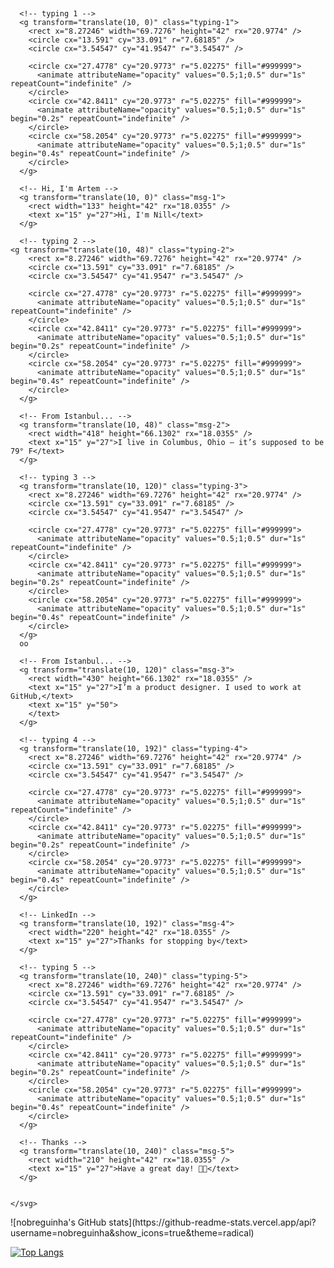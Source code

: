 <!DOCTYPE html>
<html lang="en">
  <head>
    <meta charset="UTF-8" />
    <link rel="icon" type="image/svg+xml" href="favicon.svg" />
    <meta name="viewport" content="width=device-width, initial-scale=1.0" />
    <title>Vite App</title>
  </head>
  <style>
    rect {
      fill: #e9e9eb;
    }
    a {
      fill: #0079ff;
    }
    text {
      fill: #242424;
      font-size: 18px;
      font-family: '-apple-system', 'BlinkMacSystemFont', 'Segoe UI', 'Roboto', 'Oxygen', 'Ubuntu', 'Cantarell',
        'Fira Sans', 'Droid Sans', 'Helvetica Neue', 'sans-serif';
    }

    .typing-1 {
      opacity: 0;
      animation: fade-in-out 1.5s;
    }

    .msg-1 {
      animation: wait 1.7s, msg-1 0.2s 1.7s;
    }

    .typing-2 {
      opacity: 0;
      animation: wait 2.5s, fade-in-out 1.5s 2.5s;
    }

    .msg-2 {
      animation: wait 4.2s, msg-2 0.2s 4.2s;
    }

    .typing-3 {
      opacity: 0;
      animation: wait 5s, fade-in-out 1.5s 5s;
    }

    .msg-3 {
      animation: wait 6.7s, msg-3 0.2s 6.7s;
    }

    .typing-4 {
      opacity: 0;
      animation: wait 7.5s, fade-in-out 1.5s 7.5s;
    }

    .msg-4 {
      animation: wait 9.2s, msg-4 0.2s 9.2s;
    }

    .typing-5 {
      opacity: 0;
      animation: wait 10s, fade-in-out 1.5s 10s;
    }

    .msg-5 {
      animation: wait 11.7s, msg-5 0.2s 11.7s;
    }

    @keyframes fade-in-out {
      0%,
      100% {
        opacity: 0;
      }
      25%,
      90% {
        opacity: 1;
      }
    }

    @keyframes msg-1 {
      0% {
        opacity: 0;
        transform: translate(10px, 5px);
      }
      100% {
        opacity: 1;
        transform: translate(10px, 0);
      }
    }

    @keyframes msg-2 {
      0% {
        opacity: 0;
        transform: translate(10px, 53px);
      }
      100% {
        opacity: 1;
        transform: translate(10px, 48px);
      }
    }

    @keyframes msg-3 {
      0% {
        opacity: 0;
        transform: translate(10px, 125px);
      }
      100% {
        opacity: 1;
        transform: translate(10px, 120px);
      }
    }

    @keyframes msg-4 {
      0% {
        opacity: 0;
        transform: translate(10px, 197px);
      }
      100% {
        opacity: 1;
        transform: translate(10px, 192px);
      }
    }

    @keyframes msg-5 {
      0% {
        opacity: 0;
        transform: translate(10px, 245px);
      }
      100% {
        opacity: 1;
        transform: translate(10px, 240px);
      }
    }


    @media (prefers-color-scheme: dark) {
      rect {
        fill: palevioletred;
      }
      text {
        fill: #dcdcdc;
      }
      a {
        fill: #0c82f9;
      }
    }
  </style>
  <body>
    <svg width="550" height="400" viewBox="0 0 550 400" fill="none" xmlns="http://www.w3.org/2000/svg">


      <!-- typing 1 -->
      <g transform="translate(10, 0)" class="typing-1">
        <rect x="8.27246" width="69.7276" height="42" rx="20.9774" />
        <circle cx="13.591" cy="33.091" r="7.68185" />
        <circle cx="3.54547" cy="41.9547" r="3.54547" />

        <circle cx="27.4778" cy="20.9773" r="5.02275" fill="#999999">
          <animate attributeName="opacity" values="0.5;1;0.5" dur="1s" repeatCount="indefinite" />
        </circle>
        <circle cx="42.8411" cy="20.9773" r="5.02275" fill="#999999">
          <animate attributeName="opacity" values="0.5;1;0.5" dur="1s" begin="0.2s" repeatCount="indefinite" />
        </circle>
        <circle cx="58.2054" cy="20.9773" r="5.02275" fill="#999999">
          <animate attributeName="opacity" values="0.5;1;0.5" dur="1s" begin="0.4s" repeatCount="indefinite" />
        </circle>
      </g>

      <!-- Hi, I'm Artem -->
      <g transform="translate(10, 0)" class="msg-1">
        <rect width="133" height="42" rx="18.0355" />
        <text x="15" y="27">Hi, I'm Nill</text>
      </g>

      <!-- typing 2 -->
    <g transform="translate(10, 48)" class="typing-2">
        <rect x="8.27246" width="69.7276" height="42" rx="20.9774" />
        <circle cx="13.591" cy="33.091" r="7.68185" />
        <circle cx="3.54547" cy="41.9547" r="3.54547" />

        <circle cx="27.4778" cy="20.9773" r="5.02275" fill="#999999">
          <animate attributeName="opacity" values="0.5;1;0.5" dur="1s" repeatCount="indefinite" />
        </circle>
        <circle cx="42.8411" cy="20.9773" r="5.02275" fill="#999999">
          <animate attributeName="opacity" values="0.5;1;0.5" dur="1s" begin="0.2s" repeatCount="indefinite" />
        </circle>
        <circle cx="58.2054" cy="20.9773" r="5.02275" fill="#999999">
          <animate attributeName="opacity" values="0.5;1;0.5" dur="1s" begin="0.4s" repeatCount="indefinite" />
        </circle>
      </g>

      <!-- From Istanbul... -->
      <g transform="translate(10, 48)" class="msg-2">
        <rect width="418" height="66.1302" rx="18.0355" />
        <text x="15" y="27">I live in Columbus, Ohio – it’s supposed to be 79° F</text>
      </g>

      <!-- typing 3 -->
      <g transform="translate(10, 120)" class="typing-3">
        <rect x="8.27246" width="69.7276" height="42" rx="20.9774" />
        <circle cx="13.591" cy="33.091" r="7.68185" />
        <circle cx="3.54547" cy="41.9547" r="3.54547" />

        <circle cx="27.4778" cy="20.9773" r="5.02275" fill="#999999">
          <animate attributeName="opacity" values="0.5;1;0.5" dur="1s" repeatCount="indefinite" />
        </circle>
        <circle cx="42.8411" cy="20.9773" r="5.02275" fill="#999999">
          <animate attributeName="opacity" values="0.5;1;0.5" dur="1s" begin="0.2s" repeatCount="indefinite" />
        </circle>
        <circle cx="58.2054" cy="20.9773" r="5.02275" fill="#999999">
          <animate attributeName="opacity" values="0.5;1;0.5" dur="1s" begin="0.4s" repeatCount="indefinite" />
        </circle>
      </g>
      oo

      <!-- From Istanbul... -->
      <g transform="translate(10, 120)" class="msg-3">
        <rect width="430" height="66.1302" rx="18.0355" />
        <text x="15" y="27">I’m a product designer. I used to work at GitHub,</text>
        <text x="15" y="50">
        </text>
      </g>

      <!-- typing 4 -->
      <g transform="translate(10, 192)" class="typing-4">
        <rect x="8.27246" width="69.7276" height="42" rx="20.9774" />
        <circle cx="13.591" cy="33.091" r="7.68185" />
        <circle cx="3.54547" cy="41.9547" r="3.54547" />

        <circle cx="27.4778" cy="20.9773" r="5.02275" fill="#999999">
          <animate attributeName="opacity" values="0.5;1;0.5" dur="1s" repeatCount="indefinite" />
        </circle>
        <circle cx="42.8411" cy="20.9773" r="5.02275" fill="#999999">
          <animate attributeName="opacity" values="0.5;1;0.5" dur="1s" begin="0.2s" repeatCount="indefinite" />
        </circle>
        <circle cx="58.2054" cy="20.9773" r="5.02275" fill="#999999">
          <animate attributeName="opacity" values="0.5;1;0.5" dur="1s" begin="0.4s" repeatCount="indefinite" />
        </circle>
      </g>

      <!-- LinkedIn -->
      <g transform="translate(10, 192)" class="msg-4">
        <rect width="220" height="42" rx="18.0355" />
        <text x="15" y="27">Thanks for stopping by</text>
      </g>

      <!-- typing 5 -->
      <g transform="translate(10, 240)" class="typing-5">
        <rect x="8.27246" width="69.7276" height="42" rx="20.9774" />
        <circle cx="13.591" cy="33.091" r="7.68185" />
        <circle cx="3.54547" cy="41.9547" r="3.54547" />

        <circle cx="27.4778" cy="20.9773" r="5.02275" fill="#999999">
          <animate attributeName="opacity" values="0.5;1;0.5" dur="1s" repeatCount="indefinite" />
        </circle>
        <circle cx="42.8411" cy="20.9773" r="5.02275" fill="#999999">
          <animate attributeName="opacity" values="0.5;1;0.5" dur="1s" begin="0.2s" repeatCount="indefinite" />
        </circle>
        <circle cx="58.2054" cy="20.9773" r="5.02275" fill="#999999">
          <animate attributeName="opacity" values="0.5;1;0.5" dur="1s" begin="0.4s" repeatCount="indefinite" />
        </circle>
      </g>

      <!-- Thanks -->
      <g transform="translate(10, 240)" class="msg-5">
        <rect width="210" height="42" rx="18.0355" />
        <text x="15" y="27">Have a great day! 👋🏻</text>
      </g>

     
    </svg>
  </body>
</html>
![nobreguinha's GitHub stats](https://github-readme-stats.vercel.app/api?username=nobreguinha&show_icons=true&theme=radical)

[![Top Langs](https://github-readme-stats.vercel.app/api/top-langs/?username=nobreguinha)](https://github.com/zeynabmvs/github-readme-stats)


<!--
**nobreguinha/nobreguinha** is a ✨ _special_ ✨ repository because its `README.md` (this file) appears on your GitHub profile.

Here are some ideas to get you started:

- 🔭 I’m currently working on ...
- 🌱 I’m currently learning ...
- 👯 I’m looking to collaborate on ...
- 🤔 I’m looking for help with ...
- 💬 Ask me about ...
- 📫 How to reach me: ...
- 😄 Pronouns: ...
- ⚡ Fun fact: ...
-->
